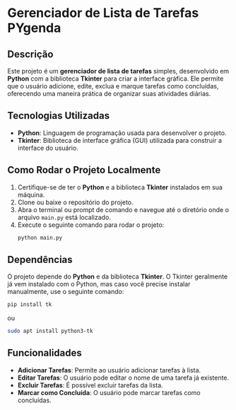 # Gerenciador de Lista de Tarefas PYgenda

## Descrição
Este projeto é um **gerenciador de lista de tarefas** simples, desenvolvido em **Python** com a biblioteca **Tkinter** para criar a interface gráfica. Ele permite que o usuário adicione, edite, exclua e marque tarefas como concluídas, oferecendo uma maneira prática de organizar suas atividades diárias.

## Tecnologias Utilizadas
- **Python**: Linguagem de programação usada para desenvolver o projeto.
- **Tkinter**: Biblioteca de interface gráfica (GUI) utilizada para construir a interface do usuário.

## Como Rodar o Projeto Localmente
1. Certifique-se de ter o **Python** e a biblioteca **Tkinter** instalados em sua máquina.
2. Clone ou baixe o repositório do projeto.
3. Abra o terminal ou prompt de comando e navegue até o diretório onde o arquivo `main.py` está localizado.
4. Execute o seguinte comando para rodar o projeto:
   ```bash
   python main.py
   ```


## Dependências
O projeto depende do **Python** e da biblioteca **Tkinter**. O Tkinter geralmente já vem instalado com o Python, mas caso você precise instalar manualmente, use o seguinte comando:

```bash
pip install tk
```
ou
```bash
sudo apt install python3-tk
```
## Funcionalidades
- **Adicionar Tarefas**: Permite ao usuário adicionar tarefas à lista.
- **Editar Tarefas**: O usuário pode editar o nome de uma tarefa já existente.
- **Excluir Tarefas**: É possível excluir tarefas da lista.
- **Marcar como Concluída**: O usuário pode marcar tarefas como concluídas.

